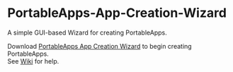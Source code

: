 # PortableApps-App-Creation-Wizard  
A simple GUI-based Wizard for creating PortableApps.   
   
Download [PortableApps App Creation Wizard](https://github.com/BetaLeaf/PortableApps-App-Creation-Wizard/blob/master/PortableApps%20App%20Creation%20Wizard.exe?raw=true) to begin creating PortableApps.  
See [Wiki](https://github.com/BetaLeaf/PortableApps-App-Creation-Wizard/wiki) for help.  
